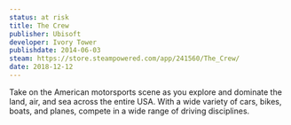 ```yaml
---
status: at risk
title: The Crew
publisher: Ubisoft
developer: Ivory Tower
publishdate: 2014-06-03
steam: https://store.steampowered.com/app/241560/The_Crew/
date: 2018-12-12
---
```


Take on the American motorsports scene as you explore and dominate the land, air, and sea across the entire USA. With a wide variety of cars, bikes, boats, and planes, compete in a wide range of driving disciplines.
